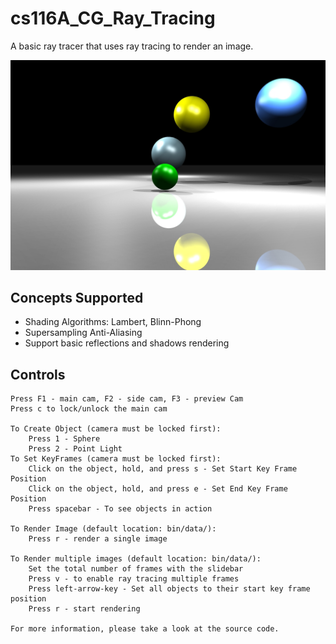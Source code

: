 # cs116A_CG_Ray_Tracing

A basic ray tracer that uses ray tracing to render an image.

![RayTracing Sample](/bin/data/RayTraced.jpg)

## Concepts Supported
	
* Shading Algorithms: Lambert, Blinn-Phong
* Supersampling Anti-Aliasing
* Support basic reflections and shadows rendering

## Controls
	Press F1 - main cam, F2 - side cam, F3 - preview Cam
	Press c to lock/unlock the main cam
	
	To Create Object (camera must be locked first): 
		Press 1 - Sphere
		Press 2 - Point Light
	To Set KeyFrames (camera must be locked first):
		Click on the object, hold, and press s - Set Start Key Frame Position
		Click on the object, hold, and press e - Set End Key Frame Position
		Press spacebar - To see objects in action
	
	To Render Image (default location: bin/data/):
		Press r - render a single image 
		
	To Render multiple images (default location: bin/data/):
		Set the total number of frames with the slidebar
		Press v - to enable ray tracing multiple frames
		Press left-arrow-key - Set all objects to their start key frame position
		Press r - start rendering
		
	For more information, please take a look at the source code.
	
